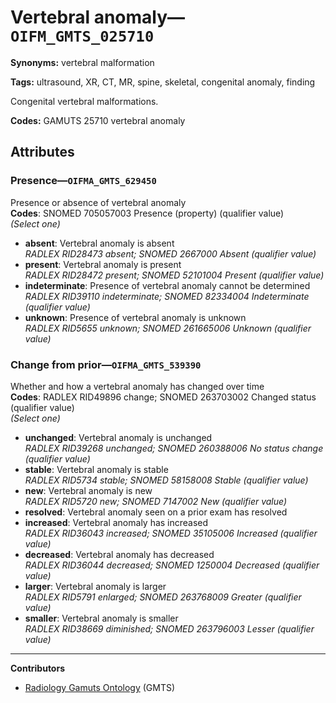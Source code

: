 # Vertebral anomaly—`OIFM_GMTS_025710`

**Synonyms:** vertebral malformation

**Tags:** ultrasound, XR, CT, MR, spine, skeletal, congenital anomaly, finding

Congenital vertebral malformations.

**Codes:** GAMUTS 25710 vertebral anomaly

## Attributes

### Presence—`OIFMA_GMTS_629450`

Presence or absence of vertebral anomaly  
**Codes**: SNOMED 705057003 Presence (property) (qualifier value)  
*(Select one)*

- **absent**: Vertebral anomaly is absent  
_RADLEX RID28473 absent; SNOMED 2667000 Absent (qualifier value)_
- **present**: Vertebral anomaly is present  
_RADLEX RID28472 present; SNOMED 52101004 Present (qualifier value)_
- **indeterminate**: Presence of vertebral anomaly cannot be determined  
_RADLEX RID39110 indeterminate; SNOMED 82334004 Indeterminate (qualifier value)_
- **unknown**: Presence of vertebral anomaly is unknown  
_RADLEX RID5655 unknown; SNOMED 261665006 Unknown (qualifier value)_

### Change from prior—`OIFMA_GMTS_539390`

Whether and how a vertebral anomaly has changed over time  
**Codes**: RADLEX RID49896 change; SNOMED 263703002 Changed status (qualifier value)  
*(Select one)*

- **unchanged**: Vertebral anomaly is unchanged  
_RADLEX RID39268 unchanged; SNOMED 260388006 No status change (qualifier value)_
- **stable**: Vertebral anomaly is stable  
_RADLEX RID5734 stable; SNOMED 58158008 Stable (qualifier value)_
- **new**: Vertebral anomaly is new  
_RADLEX RID5720 new; SNOMED 7147002 New (qualifier value)_
- **resolved**: Vertebral anomaly seen on a prior exam has resolved  
- **increased**: Vertebral anomaly has increased  
_RADLEX RID36043 increased; SNOMED 35105006 Increased (qualifier value)_
- **decreased**: Vertebral anomaly has decreased  
_RADLEX RID36044 decreased; SNOMED 1250004 Decreased (qualifier value)_
- **larger**: Vertebral anomaly is larger  
_RADLEX RID5791 enlarged; SNOMED 263768009 Greater (qualifier value)_
- **smaller**: Vertebral anomaly is smaller  
_RADLEX RID38669 diminished; SNOMED 263796003 Lesser (qualifier value)_

---

**Contributors**

- [Radiology Gamuts Ontology](https://gamuts.net/) (GMTS)
